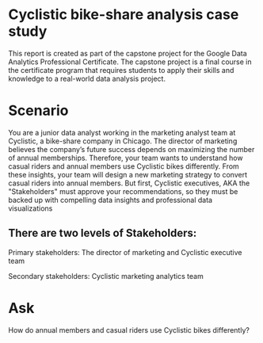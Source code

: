 # Cyclistic bike-share analysis case study
This report is created as part of the capstone project for the Google Data Analytics Professional Certificate. The capstone project is a final course in the certificate program that requires students to apply their skills and knowledge to a real-world data analysis project. 
# Scenario
You are a junior data analyst working in the marketing analyst team at Cyclistic, a bike-share company in Chicago. The director of marketing believes the company’s future success depends on maximizing the number of annual memberships. Therefore, your team wants to understand how casual riders and annual members use Cyclistic bikes differently. From these insights, your team will design a new marketing strategy to convert casual riders into annual members. But first, Cyclistic executives, AKA the "Stakeholders" must approve your recommendations, so they must be backed up with compelling data insights and professional data visualizations 
## There are two levels of Stakeholders: 
Primary stakeholders: The director of marketing and Cyclistic executive team

Secondary stakeholders: Cyclistic marketing analytics team
 
# Ask
How do annual members and casual riders use Cyclistic bikes differently?
